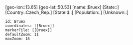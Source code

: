 ﻿---
location: [50.53,13.65]
mapzoom: [7,12] 
mapmarker: city 
type: City
tags:
- geo/City


SpocWebEntityId: 29386
isDeleted: false
confidential: public

---
[geo-lon::13.65]
[geo-lat::50.53]
[name::Bruex]
[State::]
[Country::Czech_Rep.]
[StateId::]
[Population::]
[Unknown::]


```leaflet
id: Bruex
coordinates: [[Bruex]]
markerFile: [[Bruex]]
defaultZoom: 11 
maxZoom: 18
```
